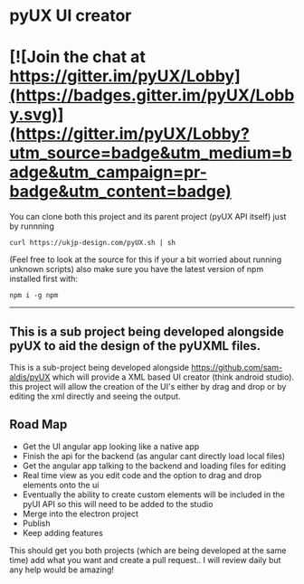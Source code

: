 # pyUX UI creator
[![Join the chat at https://gitter.im/pyUX/Lobby](https://badges.gitter.im/pyUX/Lobby.svg)](https://gitter.im/pyUX/Lobby?utm_source=badge&utm_medium=badge&utm_campaign=pr-badge&utm_content=badge)
=======
You can clone both this project and its parent project (pyUX API itself)
just by runnning
```
curl https://ukjp-design.com/pyUX.sh | sh
```
(Feel free to look at the source for this if your a bit worried about running unknown scripts)
also make sure you have the latest version of npm installed first with:
```
npm i -g npm
```
-----
This is a sub project being developed alongside pyUX to
aid the design of the pyUXML files.
----
This is a sub-project being developed
alongside https://github.com/sam-aldis/pyUX which will
provide a XML based UI creator (think android studio).
this project will allow the creation of the UI's either
by drag and drop or by editing the xml directly and seeing
the output.

## Road Map
- Get the UI angular app looking like a native app
- Finish the api for the backend (as angular cant directly load local files)
- Get the angular app talking to the backend and loading files for editing
- Real time view as you edit code and the option to drag and drop elements onto the ui
- Eventually the ability to create custom elements will be included in the pyUI API so this will need to be added to the studio
- Merge into the electron project
- Publish
- Keep adding features


This should get you both projects (which are being developed at the same time)
add what you want and create a pull request.. I will review daily but any help
would be amazing!
